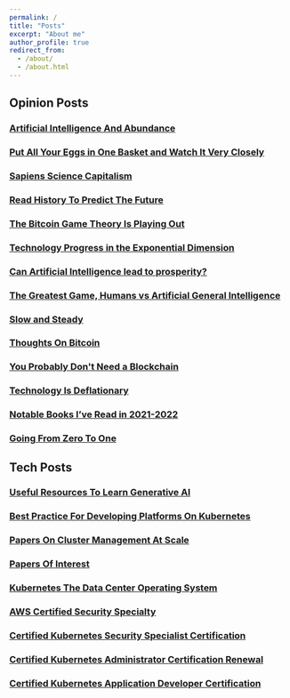 ```yaml
---
permalink: /
title: "Posts"
excerpt: "About me"
author_profile: true
redirect_from: 
  - /about/
  - /about.html
---
```


## Opinion Posts

### [Artificial Intelligence And Abundance](/publications/ai-and-abundance)

### [Put All Your Eggs in One Basket and Watch It Very Closely](/publications/put-all-your-eggs-in-one-basket)

### [Sapiens Science Capitalism](/publications/sapiens-science-capitalism)

### [Read History To Predict The Future](/publications/read-history-to-predict-the-future)

### [The Bitcoin Game Theory Is Playing Out](/publications/bitcoin-game-theory-is-playing-out)

### [Technology Progress in the Exponential Dimension](/publications/technology-progress-in-the-exponential-dimension)

### [Can Artificial Intelligence lead to prosperity?](/publications/ai-prosperity)

### [The Greatest Game, Humans vs Artificial General Intelligence](/publications/the-greatest-game)

### [Slow and Steady](/publications/slow-and-steady)

### [Thoughts On Bitcoin](/publications/thoughts-on-bitcoin)

### [You Probably Don't Need a Blockchain](/publications/probably-dont-need-a-blockchain)

### [Technology Is Deflationary](/publications/technology-is-deflationary)

### [Notable Books I’ve Read in 2021-2022](/publications/2022-books-read)

### [Going From Zero To One](/publications/going-from-zero-to-one)

## Tech Posts

### [Useful Resources To Learn Generative AI](/publications/generative-ai)

### [Best Practice For Developing Platforms On Kubernetes](/publications/kubernetes-best-practices)

### [Papers On Cluster Management At Scale](/publications/cluster-management-papers)

### [Papers Of Interest](/publications/papers-of-interest)

### [Kubernetes The Data Center Operating System](/publications/kubernetes-the-data-center-operating-system)

### [AWS Certified Security Specialty](/publications/aws-security-certification)

### [Certified Kubernetes Security Specialist Certification](/publications/cks-certification)

### [Certified Kubernetes Administrator Certification Renewal](/publications/cka-certification-renewal)

### [Certified Kubernetes Application Developer Certification](/publications/ckad-certification)
